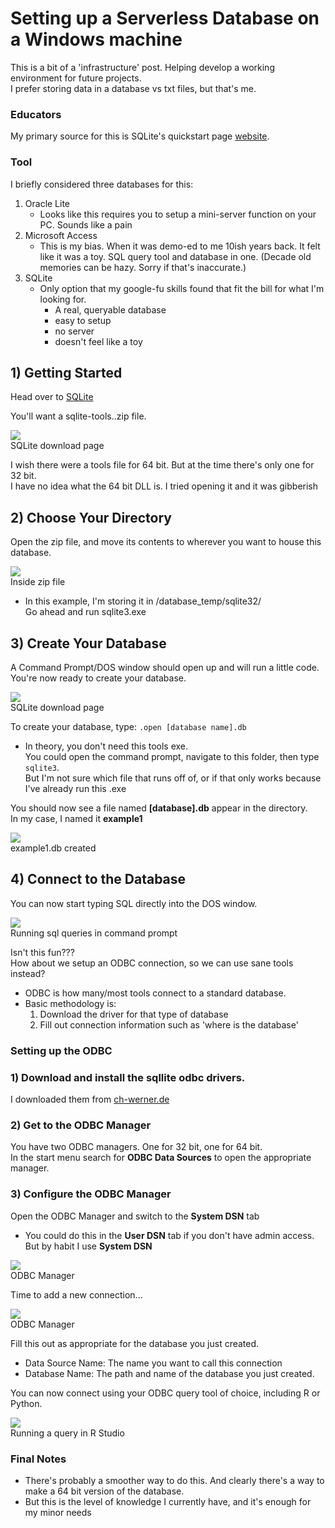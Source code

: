 # Setting up a Serverless Database on a Windows machine  

This is a bit of a 'infrastructure' post. Helping develop a working environment for future projects.  
I prefer storing data in a database vs txt files, but that's me.  

### Educators  

My primary source for this is SQLite's quickstart page [website](https://sqlite.org/quickstart.html).  

### Tool  
I briefly considered three databases for this:  
1. Oracle Lite
    * Looks like this requires you to setup a mini-server function on your PC. Sounds like a pain  
2. Microsoft Access  
    * This is my bias. When it was demo-ed to me 10ish years back. It felt like it was a toy. SQL query tool and database in one. (Decade old memories can be hazy. Sorry if that's inaccurate.)  
3. SQLite  
    * Only option that my google-fu skills found that fit the bill for what I'm looking for.  
        * A real, queryable database
        * easy to setup  
        * no server  
        * doesn't feel like a toy

## 1) Getting Started  
Head over to [SQLite](https://sqlite.org/download.html)  

You'll want a sqlite-tools..zip file.  

<div class="images">
  <img src="/assets/images/2018-02-15-setting-up-a-serverless-database-on-a-windows-machine/01_download_page.png">
  <div class="label">
    SQLite download page
  </div>
</div>




I wish there were a tools file for 64 bit. But at the time there's only one for 32 bit.  
I have no idea what the 64 bit DLL is. I tried opening it and it was gibberish  

## 2) Choose Your Directory  
Open the zip file, and move its contents to wherever you want to house this database.  
<div class="images">
  <img src="/assets/images/2018-02-15-setting-up-a-serverless-database-on-a-windows-machine/02_insize_zip.png">
  <div class="label">
    Inside zip file
  </div>
</div>  

* In this example, I'm storing it in /database_temp/sqlite32/  
Go ahead and run sqlite3.exe  

## 3) Create Your Database  
A Command Prompt/DOS window should open up and will run a little code.  
You're now ready to create your database.  
<div class="images">
  <img src="/assets/images/2018-02-15-setting-up-a-serverless-database-on-a-windows-machine/03_create_DB.png">
  <div class="label">
    SQLite download page
  </div>
</div>  

To create your database, type: ```.open [database name].db ```  
* In theory, you don't need this tools exe.  
You could open the command prompt, navigate to this folder, then type ```sqlite3```.  
But I'm not sure which file that runs off of, or if that only works because I've already run this .exe  
  
You should now see a file named __[database].db__ appear in the directory.  
In my case, I named it __example1__  
<div class="images">
  <img src="/assets/images/2018-02-15-setting-up-a-serverless-database-on-a-windows-machine/04_database_created.png">
  <div class="label">
    example1.db created
  </div>
</div>     

## 4) Connect to the Database  
You can now start typing SQL directly into the DOS window.  
<div class="images">
  <img src="/assets/images/2018-02-15-setting-up-a-serverless-database-on-a-windows-machine/05_dos_sql.png">
  <div class="label">
    Running sql queries in command prompt
  </div>
</div>     

Isn't this fun???  
How about we setup an ODBC connection, so we can use sane tools instead?  
* ODBC is how many/most tools connect to a standard database.
* Basic methodology is:  
    1. Download the driver for that type of database
    2. Fill out connection information such as 'where is the database'  

### Setting up the ODBC  

### 1) Download and install the sqllite odbc drivers.  
I downloaded them from [ch-werner.de](http://www.ch-werner.de/sqliteodbc/)

### 2) Get to the ODBC Manager  
You have two ODBC managers. One for 32 bit, one for 64 bit.  
In the start menu search for __ODBC Data Sources__ to open the appropriate manager.  

### 3) Configure the ODBC Manager  
Open the ODBC Manager and switch to the __System DSN__ tab  
* You could do this in the __User DSN__ tab if you don't have admin access. But by habit I use __System DSN__  

<div class="images">
  <img src="/assets/images/2018-02-15-setting-up-a-serverless-database-on-a-windows-machine/06_odbc_manager.png">
  <div class="label">
    ODBC Manager
  </div>
</div>       

Time to add a new connection...  
<div class="images">
  <img src="/assets/images/2018-02-15-setting-up-a-serverless-database-on-a-windows-machine/07_ODBC_Window.png">
  <div class="label">
    ODBC Manager
  </div>
</div>  

Fill this out as appropriate for the database you just created.  
* Data Source Name: The name you want to call this connection  
* Database Name: The path and name of the database you just created.  

You can now connect using your ODBC query tool of choice, including R or Python.  
<div class="images">
  <img src="/assets/images/2018-02-15-setting-up-a-serverless-database-on-a-windows-machine/08_r_query.png">
  <div class="label">
    Running a query in R Studio
  </div>
</div>  

### Final Notes  
* There's probably a smoother way to do this. And clearly there's a way to make a 64 bit version of the database.  
* But this is the level of knowledge I currently have, and it's enough for my minor needs


